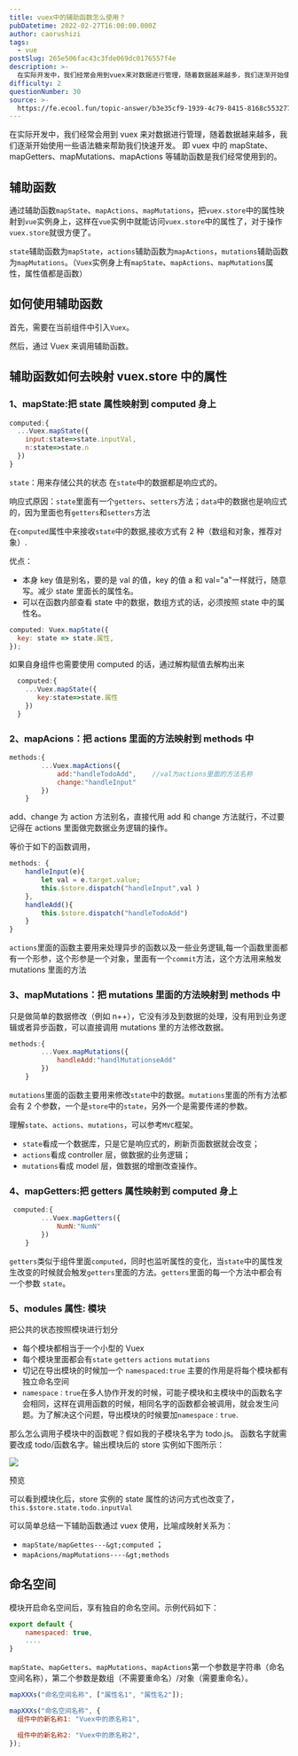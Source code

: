 ```yaml
---
title: vuex中的辅助函数怎么使用？
pubDatetime: 2022-02-27T16:00:00.000Z
author: caorushizi
tags:
  - vue
postSlug: 265e506fac43c3fde069dc0176557f4e
description: >-
  在实际开发中，我们经常会用到vuex来对数据进行管理，随着数据越来越多，我们逐渐开始使用一些语法糖来帮助我们快速开发。即vuex中的mapState、mapGetters、mapMutations、m
difficulty: 2
questionNumber: 30
source: >-
  https://fe.ecool.fun/topic-answer/b3e35cf9-1939-4c79-8415-8168c5532779?orderBy=updateTime&order=desc&tagId=14
---
```


在实际开发中，我们经常会用到 vuex 来对数据进行管理，随着数据越来越多，我们逐渐开始使用一些语法糖来帮助我们快速开发。 即 vuex 中的 mapState、mapGetters、mapMutations、mapActions 等辅助函数是我们经常使用到的。

## 辅助函数

通过辅助函数`mapState`、`mapActions`、`mapMutations`，把`vuex.store`中的属性映射到`vue`实例身上，这样在`vue`实例中就能访问`vuex.store`中的属性了，对于操作`vuex.store`就很方便了。

`state`辅助函数为`mapState`，`actions`辅助函数为`mapActions`，`mutations`辅助函数为`mapMutations`。（`Vuex`实例身上有`mapState`、`mapActions`、`mapMutations`属性，属性值都是函数）

## 如何使用辅助函数

首先，需要在当前组件中引入`Vuex`。

然后，通过 Vuex 来调用辅助函数。

## 辅助函数如何去映射 vuex.store 中的属性

### 1、mapState:把 state 属性映射到 computed 身上

```js
computed:{
  ...Vuex.mapState({
    input:state=>state.inputVal,
    n:state=>state.n
  })
}


```

`state`：用来存储公共的状态 在`state`中的数据都是响应式的。

响应式原因：`state`里面有一个`getters`、`setters`方法；`data`中的数据也是响应式的，因为里面也有`getters`和`setters`方法

在`computed`属性中来接收`state`中的数据,接收方式有 2 种（数组和对象，推荐对象）.

优点：

- 本身 key 值是别名，要的是 val 的值，key 的值 a 和 val="a"一样就行，随意写。减少 state 里面长的属性名。
- 可以在函数内部查看 state 中的数据，数组方式的话，必须按照 state 中的属性名。

```js
computed: Vuex.mapState({
  key: state => state.属性,
});
```

如果自身组件也需要使用 computed 的话，通过解构赋值去解构出来

```js
  computed:{
    ...Vuex.mapState({
       key:state=>state.属性
    })
  }
```

### 2、mapAcions：把 actions 里面的方法映射到 methods 中

```js
methods:{
        ...Vuex.mapActions({
            add:"handleTodoAdd",    //val为actions里面的方法名称
            change:"handleInput"
        })
    }


```

add、change 为 action 方法别名，直接代用 add 和 change 方法就行，不过要记得在 actions 里面做完数据业务逻辑的操作。

等价于如下的函数调用，

```js
methods: {
	handleInput(e){
		let val = e.target.value;
		this.$store.dispatch("handleInput",val )
	},
	handleAdd(){
		this.$store.dispatch("handleTodoAdd")
	}
}


```

`actions`里面的函数主要用来处理异步的函数以及一些业务逻辑,每一个函数里面都有一个形参，这个形参是一个对象，里面有一个`commit`方法，这个方法用来触发 mutations 里面的方法

### 3、mapMutations：把 mutations 里面的方法映射到 methods 中

只是做简单的数据修改（例如 n++），它没有涉及到数据的处理，没有用到业务逻辑或者异步函数，可以直接调用 mutations 里的方法修改数据。

```js
methods:{
        ...Vuex.mapMutations({
            handleAdd:"handlMutationseAdd"
        })
    }


```

`mutations`里面的函数主要用来修改`state`中的数据。`mutations`里面的所有方法都会有 2 个参数，一个是`store`中的`state`，另外一个是需要传递的参数。

理解`state`、`actions`、`mutations`，可以参考`MVC`框架。

- `state`看成一个数据库，只是它是响应式的，刷新页面数据就会改变；
- `actions`看成 controller 层，做数据的业务逻辑；
- `mutations`看成 model 层，做数据的增删改查操作。

### 4、mapGetters:把 getters 属性映射到 computed 身上

```js
 computed:{
        ...Vuex.mapGetters({
            NumN:"NumN"
        })
    }


```

`getters`类似于组件里面`computed`，同时也监听属性的变化，当`state`中的属性发生改变的时候就会触发`getters`里面的方法。`getters`里面的每一个方法中都会有一个参数 `state`。

### 5、modules 属性: 模块

把公共的状态按照模块进行划分

- 每个模块都相当于一个小型的 Vuex
- 每个模块里面都会有`state` `getters` `actions` `mutations`
- 切记在导出模块的时候加一个 `namespaced:true` 主要的作用是将每个模块都有独立命名空间
- `namespace：true`在多人协作开发的时候，可能子模块和主模块中的函数名字会相同，这样在调用函数的时候，相同名字的函数都会被调用，就会发生问题。为了解决这个问题，导出模块的时候要加`namespace：true`.

那么怎么调用子模块中的函数呢？假如我的子模块名字为 todo.js。 函数名字就需要改成 todo/函数名字。输出模块后的 store 实例如下图所示：

![](https://ae01.alicdn.com/kf/H248f94267f4d4336b43adfce56205262P.png)

预览

可以看到模块化后，store 实例的 state 属性的访问方式也改变了，`this.$store.state.todo.inputVal`

可以简单总结一下辅助函数通过 vuex 使用，比喻成映射关系为：

- `mapState/mapGettes---&gt;computed` ；
- `mapAcions/mapMutations----&gt;methods`

## 命名空间

模块开启命名空间后，享有独自的命名空间。示例代码如下：

```js
export default {
	namespaced: true,
	....
}
```

`mapState`、`mapGetters`、`mapMutations`、`mapActions`第一个参数是字符串（命名空间名称），第二个参数是数组（不需要重命名）/对象（需要重命名）。

```js
mapXXXs("命名空间名称", ["属性名1", "属性名2"]);

mapXXXs("命名空间名称", {
  组件中的新名称1: "Vuex中的原名称1",

  组件中的新名称2: "Vuex中的原名称2",
});
```
